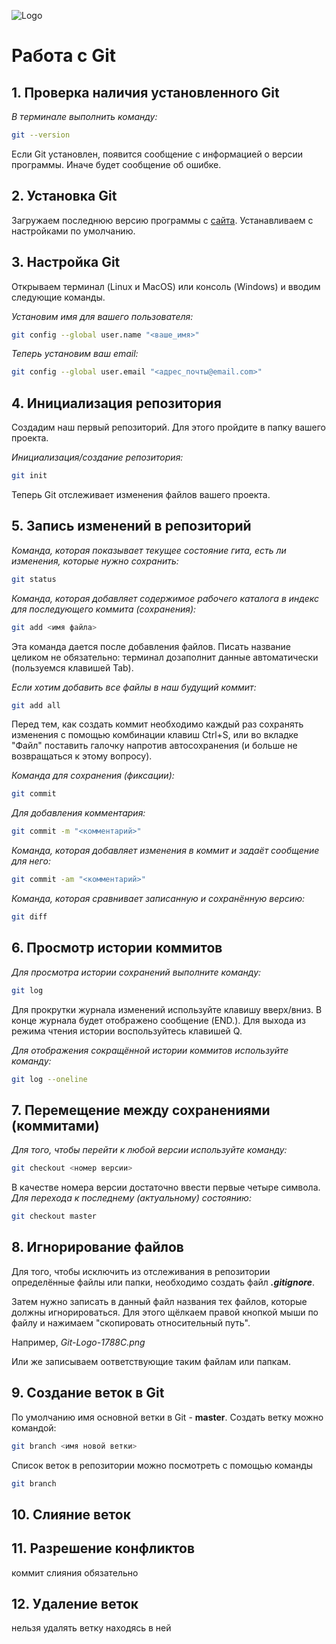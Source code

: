 ![Logo](Git-Logo-1788C.png) 
# Работа с Git
## 1. Проверка наличия установленного Git
*В терминале выполнить команду:*
```bash
git --version
``` 
Если Git установлен, появится сообщение с информацией о версии программы. Иначе будет сообщение об ошибке.
## 2. Установка Git
Загружаем последнюю версию программы с [сайта](https://git-scm.com/download/). Устанавливаем с настройками по умолчанию.
## 3. Настройка Git
Открываем терминал (Linux и MacOS) или консоль (Windows) и вводим следующие команды.

*Установим имя для вашего пользователя:*
```bash
git config --global user.name "<ваше_имя>"
```
*Теперь установим ваш email:*
```bash
git config --global user.email "<адрес_почты@email.com>"
```
## 4. Инициализация репозитория
Создадим наш первый репозиторий. Для этого пройдите в папку вашего проекта.

*Инициализация/создание репозитория:*
```bash
git init
```
Теперь Git отслеживает изменения файлов вашего проекта. 
## 5. Запись изменений в репозиторий
*Команда, которая показывает текущее состояние гита, есть 
ли изменения, которые нужно сохранить:*
```bash
git status
```
*Команда, которая добавляет содержимое рабочего каталога 
в индекс для последующего коммита (сохранения):*
```bash
git add <имя файла>
```
Эта команда дается после добавления
файлов. Писать название целиком не обязательно: терминал дозаполнит данные автоматически (пользуемся клавишей Tab).

*Если хотим добавить все файлы в наш будущий коммит:*
```bash
git add all
```
Перед тем, как создать коммит необходимо каждый раз сохранять изменения с помощью комбинации клавиш Ctrl+S, или во вкладке "Файл" поставить галочку напротив автосохранения (и больше не возвращаться к этому вопросу).

*Команда для сохранения (фиксации):*
```bash
git commit
```
*Для добавления комментария:*
```bash
git commit -m "<комментарий>"
```
*Команда, которая добавляет изменения в коммит и задаёт сообщение для него:*
```bash
git commit -am "<комментарий>"
```
*Команда, которая сравнивает записанную и сохранённую версию:*
```bash
git diff
```
## 6. Просмотр истории коммитов
*Для просмотра истории сохранений выполните команду:*
```bash
git log
```
Для прокрутки журнала изменений используйте клавишу вверх/вниз. В конце журнала будет отображено сообщение (END.). Для выхода из режима чтения истории воспользуйтесь клавишей Q.

*Для отображения сокращённой истории коммитов используйте команду:*
```bash
git log --oneline
```
## 7. Перемещение между сохранениями (коммитами)
*Для того, чтобы перейти к любой версии используйте команду:*
```bash
git checkout <номер версии>
```
В качестве номера версии достаточно ввести первые четыре символа.
*Для перехода к последнему (актуальному) состоянию:*
```bash
git checkout master
```
## 8. Игнорирование файлов
Для того, чтобы исключить из отслеживания в репозитории определённые файлы или папки, необходимо создать файл ***.gitignore***.

Затем нужно записать в данный файл названия тех файлов, которые должны игнорироваться. Для этого щёлкаем правой кнопкой мыши по файлу и нажимаем "скопировать относительный путь". 

Например, *Git-Logo-1788C.png*

Или же записываем оответствующие таким файлам или папкам.
## 9. Создание веток в Git
По умолчанию имя основной ветки в Git - **master**.
Создать ветку можно командой:
```bash
git branch <имя новой ветки>
```
Список веток в репозитории можно посмотреть с помощью команды 
```bash
git branch
```
## 10. Слияние веток
## 11. Разрешение конфликтов
коммит слияния обязательно
## 12. Удаление веток
нельзя удалять ветку находясь в ней